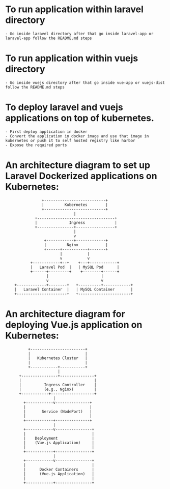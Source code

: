 # To run application within laravel directory
    - Go inside laravel directory after that go inside laravel-app or laravel-app follow the README.md steps

# To run application within vuejs directory
    - Go inside vuejs directory after that go inside vue-app or vuejs-dist follow the README.md steps

# To deploy laravel and vuejs applications on top of kubernetes.
    - First deploy application in docker
    - Convert the application in docker image and use that image in kubernetes or push it to self hosted registry like harbor
    - Expose the required ports

# An architecture diagram to set up Laravel Dockerized applications on Kubernetes:

                    +---------------------------+
                    |         Kubernetes        |
                    +---------------------------+
                                  |
                 +----------------------------------+
                 |              Ingress             |
                 +----------------+-----------------+
                                  |
                                  v
                     +------------+-------------+
                     |         Nginx            |
                     +------+-----------+-------+
                            |           |
                            v           v
               +------------+--+    +---+------------+
               |   Laravel Pod  |   | MySQL Pod      |
               +------+---------+    +--------+------+
                      |                       |
                      v                       v
        +-------------+--------+   +----------+------------+
        |   Laravel Container  |   | MySQL Container       |
        +----------------------+   +-----------------------+

# An architecture diagram for deploying Vue.js application on Kubernetes:

              +------------------------+
              |                        |
              |   Kubernetes Cluster   |
              |                        |
              +------------+-----------+
                           |
          +----------------+---------------+
          |                                |
          |          Ingress Controller    |
          |          (e.g., Nginx)         |
          +------------+-------------------+
                         |
            +------------v---------------+
            |                            |
            |       Service (NodePort)   |
            |                            |
            +------------+---------------+
                         |
            +------------v----------------+
            |                             |
            |    Deployment               |
            |    (Vue.js Application)     |
            |                             |
            +------------+----------------+
                         |
            +------------v----------------+
            |                             |
            |      Docker Containers      |
            |      (Vue.js Application)   |
            |                             |
            +------------+----------------+
